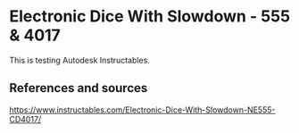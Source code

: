 # Electronic Dice With Slowdown - 555 & 4017
This is testing Autodesk Instructables.

## References and sources
https://www.instructables.com/Electronic-Dice-With-Slowdown-NE555-CD4017/